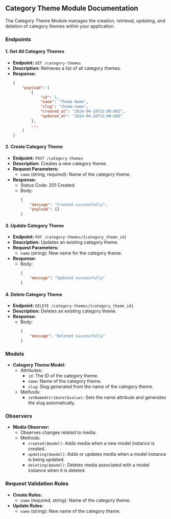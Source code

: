 ## Category Theme Module Documentation

The Category Theme Module manages the creation, retrieval, updating, and deletion of category themes within your application.

### Endpoints

#### 1. Get All Category Themes

- **Endpoint:** `GET /category-themes`
- **Description:** Retrieves a list of all category themes.
- **Response:**
  ```json
  {
      "payload": [
          {
              "id": 1,
              "name": "Theme Name",
              "slug": "theme-name",
              "created_at": "2024-04-18T12:00:00Z",
              "updated_at": "2024-04-18T12:00:00Z"
          },
          ...
      ]
  }
  ```

#### 2. Create Category Theme

- **Endpoint:** `POST /category-themes`
- **Description:** Creates a new category theme.
- **Request Parameters:**
  - `name` (string, required): Name of the category theme.
- **Response:**
  - Status Code: 201 Created
  - Body:
    ```json
    {
        "message": "Created successfully",
        "payload": {}
    }
    ```

#### 3. Update Category Theme

- **Endpoint:** `PUT /category-themes/{category_theme_id}`
- **Description:** Updates an existing category theme.
- **Request Parameters:**
  - `name` (string): New name for the category theme.
- **Response:**
  - Body:
    ```json
    {
        "message": "Updated successfully"
    }
    ```

#### 4. Delete Category Theme

- **Endpoint:** `DELETE /category-themes/{category_theme_id}`
- **Description:** Deletes an existing category theme.
- **Response:**
  - Body:
    ```json
    {
        "message": "Deleted successfully"
    }
    ```

### Models

- **Category Theme Model:**
  - Attributes:
    - `id`: The ID of the category theme.
    - `name`: Name of the category theme.
    - `slug`: Slug generated from the name of the category theme.
  - Methods:
    - `setNameAttribute($value)`: Sets the name attribute and generates the slug automatically.

### Observers

- **Media Observer:**
  - Observes changes related to media.
  - Methods:
    - `created($model)`: Adds media when a new model instance is created.
    - `updating($model)`: Adds or updates media when a model instance is being updated.
    - `deleting($model)`: Deletes media associated with a model instance when it is deleted.

### Request Validation Rules

- **Create Rules:**
  - `name` (required, string): Name of the category theme.
- **Update Rules:**
  - `name` (string): New name of the category theme.
